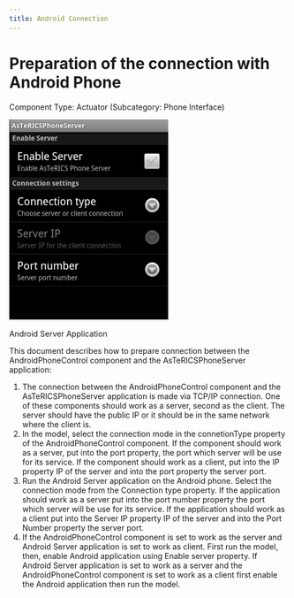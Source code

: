 ```yaml
---
title: Android Connection
---
```


# Preparation of the connection with Android Phone

Component Type: Actuator (Subcategory: Phone Interface)

![Android Server Application](img/androidserverapp.jpg "Android Server Application")

Android Server Application

This document describes how to prepare connection between the AndroidPhoneControl component and the AsTeRICSPhoneServer application:

1.  The connection between the AndroidPhoneControl component and the AsTeRICSPhoneServer application is made via TCP/IP connection. One of these components should work as a server, second as the client. The server should have the public IP or it should be in the same network where the client is.
2.  In the model, select the connection mode in the connetionType property of the AndroidPhoneControl component. If the component should work as a server, put into the port property, the port which server will be use for its service. If the component should work as a client, put into the IP property IP of the server and into the port property the server port.
3.  Run the Android Server application on the Android phone. Select the connection mode from the Connection type property. If the application should work as a server put into the port number property the port which server will be use for its service. If the application should work as a client put into the Server IP property IP of the server and into the Port Number property the server port.
4.  If the AndroidPhoneControl component is set to work as the server and Android Server application is set to work as client. First run the model, then, enable Android application using Enable server property. If Android Server application is set to work as a server and the AndroidPhoneControl component is set to work as a client first enable the Android application then run the model.